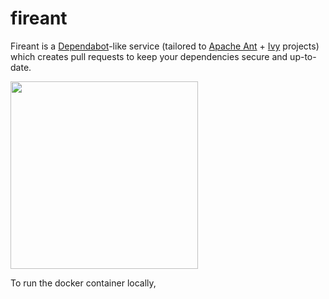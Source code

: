 # fireant
Fireant is a [Dependabot](https://dependabot.com/)-like service (tailored to [Apache Ant](https://ant.apache.org) + [Ivy](https://ant.apache.org/ivy) projects) which creates pull requests to keep your dependencies secure and up-to-date.

<img src="https://www.freepnglogos.com/uploads/ant-png/funny-ant-thumbs-icon-transparent-png-svg-vector-29.png" width="300" />

To run the docker container locally, 